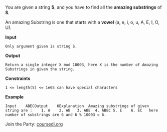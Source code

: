 <p>You are given a string <strong>S</strong>, and you have to find all the <strong>amazing substrings</strong> of <strong>S</strong>.</p><p>An amazing Substring is one that starts with a <strong>vowel</strong> (a, e, i, o, u, A, E, I, O, U).</p><p><strong>Input</strong></p><div class="highlighter-rouge"><pre class="highlight"><code>Only argument given is string S.</code></pre></div><p><strong>Output</strong></p><div class="highlighter-rouge"><pre class="highlight"><code>Return a single integer X mod 10003, here X is the number of Amazing Substrings in given the string.</code></pre></div><p><strong>Constraints</strong></p><div class="highlighter-rouge"><pre class="highlight"><code>1 &lt;= length(S) &lt;= 1e6S can have special characters</code></pre></div><p><strong>Example</strong></p><div class="highlighter-rouge"><pre class="highlight"><code>Input    ABECOutput    6Explanation	Amazing substrings of given string are :	1. A	2. AB	3. ABE	4. ABEC	5. E	6. EC	here number of substrings are 6 and 6 % 10003 = 6.</code></pre></div>






<p>Join the Party: <a href="https://www.coursedl.org/" rel="noopener noreferrer" target="_blank">coursedl.org</a></p>

